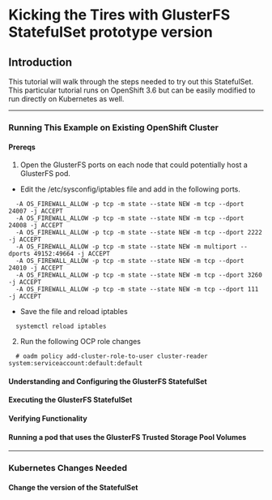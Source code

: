 # Kicking the Tires with GlusterFS StatefulSet prototype version

## Introduction

This tutorial will walk through the steps needed to try out this StatefulSet. This particular tutorial runs on
OpenShift 3.6 but can be easily modified to run directly on Kubernetes as well.

---
### Running This Example on Existing OpenShift Cluster

#### Prereqs

1.  Open the GlusterFS ports on each node that could potentially host a GlusterFS pod.

- Edit the /etc/sysconfig/iptables file and add in the following ports.

```
  -A OS_FIREWALL_ALLOW -p tcp -m state --state NEW -m tcp --dport 24007 -j ACCEPT
  -A OS_FIREWALL_ALLOW -p tcp -m state --state NEW -m tcp --dport 24008 -j ACCEPT
  -A OS_FIREWALL_ALLOW -p tcp -m state --state NEW -m tcp --dport 2222 -j ACCEPT
  -A OS_FIREWALL_ALLOW -p tcp -m state --state NEW -m multiport --dports 49152:49664 -j ACCEPT
  -A OS_FIREWALL_ALLOW -p tcp -m state --state NEW -m tcp --dport 24010 -j ACCEPT
  -A OS_FIREWALL_ALLOW -p tcp -m state --state NEW -m tcp --dport 3260 -j ACCEPT
  -A OS_FIREWALL_ALLOW -p tcp -m state --state NEW -m tcp --dport 111 -j ACCEPT
```

- Save the file and reload iptables

```
  systemctl reload iptables
```


2.  Run the following OCP role changes

```
  # oadm policy add-cluster-role-to-user cluster-reader system:serviceaccount:default:default
```


#### Understanding and Configuring the GlusterFS StatefulSet



#### Executing the GlusterFS StatefulSet



#### Verifying Functionality



#### Running a pod that uses the GlusterFS Trusted Storage Pool Volumes

---
### Kubernetes Changes Needed

#### Change the version of the StatefulSet


